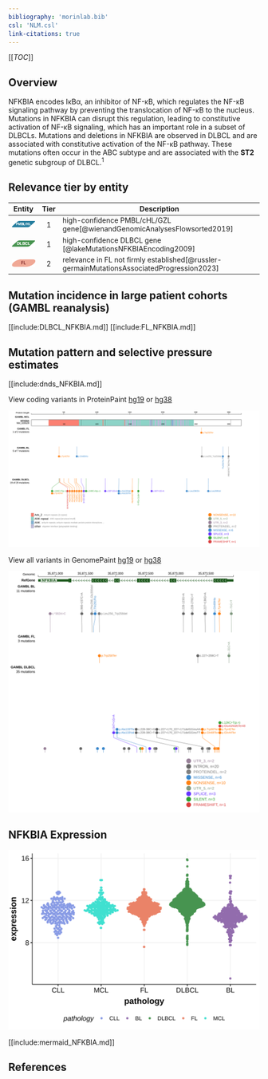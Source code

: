 ```yaml
---
bibliography: 'morinlab.bib'
csl: 'NLM.csl'
link-citations: true
---
```

[[_TOC_]]

## Overview
NFKBIA encodes IκBα, an inhibitor of NF-κB, which regulates the NF-κB signaling pathway by preventing the translocation of NF-κB to the nucleus. Mutations in NFKBIA can disrupt this regulation, leading to constitutive activation of NF-κB signaling, which has an important role in a subset of DLBCLs. Mutations and deletions in NFKBIA are observed in DLBCL and are associated with constitutive activation of the NF-κB pathway. These mutations often occur in the ABC subtype and are associated with the **ST2** genetic subgroup of DLBCL.<sup>1</sup>


## Relevance tier by entity

|Entity|Tier|Description                           |
|:------:|:----:|--------------------------------------|
|![PMBL](images/icons/PMBL_tier1.png)|1|high-confidence PMBL/cHL/GZL gene[@wienandGenomicAnalysesFlowsorted2019]|
|![DLBCL](images/icons/DLBCL_tier1.png) |1   |high-confidence DLBCL gene            [@lakeMutationsNFKBIAEncoding2009]|
|![FL](images/icons/FL_tier2.png)    |2   |relevance in FL not firmly established[@russler-germainMutationsAssociatedProgression2023]|

## Mutation incidence in large patient cohorts (GAMBL reanalysis)

[[include:DLBCL_NFKBIA.md]]
[[include:FL_NFKBIA.md]]

## Mutation pattern and selective pressure estimates

[[include:dnds_NFKBIA.md]]

View coding variants in ProteinPaint [hg19](https://morinlab.github.io/LLMPP/GAMBL/NFKBIA_protein.html)  or [hg38](https://morinlab.github.io/LLMPP/GAMBL/NFKBIA_protein_hg38.html)

![](images/proteinpaint/NFKBIA_NM_020529.svg)

View all variants in GenomePaint [hg19](https://morinlab.github.io/LLMPP/GAMBL/NFKBIA.html)  or [hg38](https://morinlab.github.io/LLMPP/GAMBL/NFKBIA_hg38.html)

![](images/proteinpaint/NFKBIA.svg)

## NFKBIA Expression
![](images/gene_expression/NFKBIA_by_pathology.svg)


<!-- ORIGIN: lakeMutationsNFKBIAEncoding2009 -->
<!-- DLBCL: lakeMutationsNFKBIAEncoding2009 -->
<!-- FL: russler-germainMutationsAssociatedProgression2023b -->
<!-- PMBL: wienandGenomicAnalysesFlowsorted2019b -->

[[include:mermaid_NFKBIA.md]]

## References
